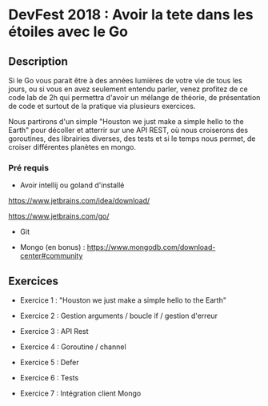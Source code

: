 # DevFest 2018 : Avoir la tete dans les étoiles avec le Go

## Description

Si le Go vous parait être à des années lumières de votre vie de tous les jours, ou si vous en avez 
seulement entendu parler, venez profitez de ce code lab de 2h qui permettra d'avoir un mélange 
de théorie, de présentation de code et surtout de la pratique via plusieurs exercices.

Nous partirons d'un simple "Houston we just make a simple hello to the Earth" pour décoller et 
atterrir sur une API REST, où nous croiserons des goroutines, des librairies diverses, des tests 
et si le temps nous permet, de croiser différentes planètes en mongo.

### Pré requis

- Avoir intellij ou goland d'installé

https://www.jetbrains.com/idea/download/

https://www.jetbrains.com/go/

- Git

- Mongo (en bonus) : https://www.mongodb.com/download-center#community


## Exercices

- Exercice 1 : "Houston we just make a simple hello to the Earth"

- Exercice 2 : Gestion arguments / boucle if / gestion d'erreur

- Exercice 3 : API Rest

- Exercice 4 : Goroutine / channel

- Exercice 5 : Defer

- Exercice 6 : Tests

- Exercice 7 : Intégration client Mongo